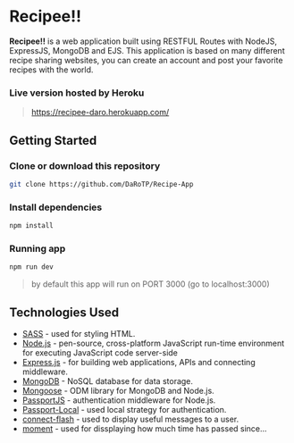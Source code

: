 # Recipee!!

**Recipee!!** is a web application built using RESTFUL Routes with NodeJS, ExpressJS, MongoDB and EJS.
This application is based on many different recipe sharing websites, you can create an account and post your favorite recipes with the world.
### Live version hosted by Heroku
> https://recipee-daro.herokuapp.com/

## Getting Started
### Clone or download this repository

```sh
git clone https://github.com/DaRoTP/Recipe-App
```

### Install dependencies

```sh
npm install
```

### Running app

```sh
npm run dev
```
> by default this app will run on PORT 3000 (go to localhost:3000)

## Technologies Used

* [SASS](https://sass-lang.com/) - used for styling HTML.
* [Node.js](https://nodejs.org) - pen-source, cross-platform JavaScript run-time environment for executing JavaScript code server-side
* [Express.js](https://expressjs.com) - for building web applications, APIs and connecting middleware.
* [MongoDB](https://www.mongodb.com) - NoSQL database for data storage.
* [Mongoose](http://mongoosejs.com/)  - ODM library for MongoDB and Node.js.
* [PassportJS](http://www.passportjs.org/) - authentication middleware for Node.js.
* [Passport-Local](https://github.com/jaredhanson/passport-local#passport-local) - used local strategy for authentication.
* [connect-flash](https://github.com/jaredhanson/connect-flash#connect-flash) - used to display useful messages to a user.
* [moment](https://momentjs.com/) - used for dissplaying how much time has passed since...
